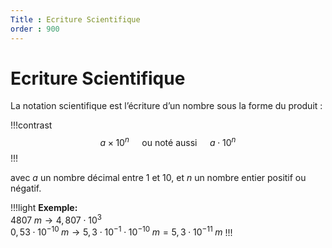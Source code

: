 ```yaml
---
Title : Ecriture Scientifique
order : 900
--- 
```


# Ecriture Scientifique

La notation scientifique est l’écriture d’un nombre sous la forme du
produit :

!!!contrast
$$ a\times 10^n \quad \text{ ou noté aussi } \quad a\cdot 10^n $$
!!!

avec $a$ un nombre décimal entre $1$ et $10$, et $n$ un nombre
entier positif ou négatif.

!!!light **Exemple:**  
$4807 \; m  \longrightarrow 4,807\cdot 10^{3}$  
$0,53\cdot 10^{-10} \; m \longrightarrow 5,3\cdot 10^{-1}\cdot 10^{-10} \; m= 5,3\cdot 10^{-11}\; m$
!!!

